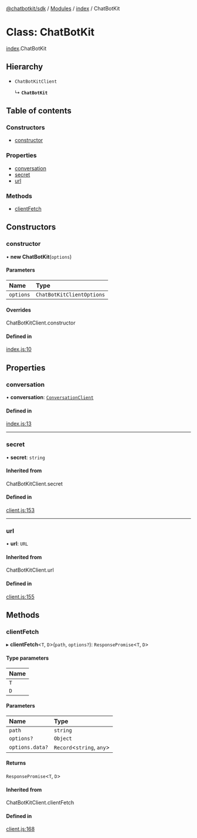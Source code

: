 [@chatbotkit/sdk](../README.md) / [Modules](../modules.md) / [index](../modules/index.md) / ChatBotKit

# Class: ChatBotKit

[index](../modules/index.md).ChatBotKit

## Hierarchy

- `ChatBotKitClient`

  ↳ **`ChatBotKit`**

## Table of contents

### Constructors

- [constructor](index.ChatBotKit.md#constructor)

### Properties

- [conversation](index.ChatBotKit.md#conversation)
- [secret](index.ChatBotKit.md#secret)
- [url](index.ChatBotKit.md#url)

### Methods

- [clientFetch](index.ChatBotKit.md#clientfetch)

## Constructors

### constructor

• **new ChatBotKit**(`options`)

#### Parameters

| Name | Type |
| :------ | :------ |
| `options` | `ChatBotKitClientOptions` |

#### Overrides

ChatBotKitClient.constructor

#### Defined in

[index.js:10](https://github.com/chatbotkit/node-sdk/blob/80d2736/packages/sdk/src/index.js#L10)

## Properties

### conversation

• **conversation**: [`ConversationClient`](conversation.ConversationClient.md)

#### Defined in

[index.js:13](https://github.com/chatbotkit/node-sdk/blob/80d2736/packages/sdk/src/index.js#L13)

___

### secret

• **secret**: `string`

#### Inherited from

ChatBotKitClient.secret

#### Defined in

[client.js:153](https://github.com/chatbotkit/node-sdk/blob/80d2736/packages/sdk/src/client.js#L153)

___

### url

• **url**: `URL`

#### Inherited from

ChatBotKitClient.url

#### Defined in

[client.js:155](https://github.com/chatbotkit/node-sdk/blob/80d2736/packages/sdk/src/client.js#L155)

## Methods

### clientFetch

▸ **clientFetch**<`T`, `D`\>(`path`, `options?`): `ResponsePromise`<`T`, `D`\>

#### Type parameters

| Name |
| :------ |
| `T` |
| `D` |

#### Parameters

| Name | Type |
| :------ | :------ |
| `path` | `string` |
| `options?` | `Object` |
| `options.data?` | `Record`<`string`, `any`\> |

#### Returns

`ResponsePromise`<`T`, `D`\>

#### Inherited from

ChatBotKitClient.clientFetch

#### Defined in

[client.js:168](https://github.com/chatbotkit/node-sdk/blob/80d2736/packages/sdk/src/client.js#L168)
